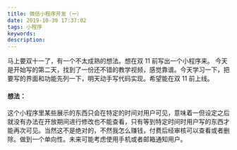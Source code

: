 ```yaml
---
title: 微信小程序开发（一）
date: 2019-10-30 17:37:02
tags: 小程序
keywords:
description:
---
```

马上要双十一了，有一个不太成熟的想法。想在双 11 前写出一个小程序来。
今天是开始写的第二天，找到了一份还不错的教学视频，感觉靠谱。今天学习一下，把要写的界面和功能先列一下，明天动手写代码实现。希望能在双 11 前上线。



<!--more-->



#### 想法：

​	这个小程序里某些展示的东西只会在特定的时间对用户可见，意味着一但设定之后就没有办法在开放期间进行修改也不能查看，只有等到特定时间时用户写的东西才能再次可见。当然这不是绝对的，不然我怎么赚钱，付费后经审核可以查看或者删除。做到一个单向性。未来可能考虑使用手机或者邮箱通知用户。